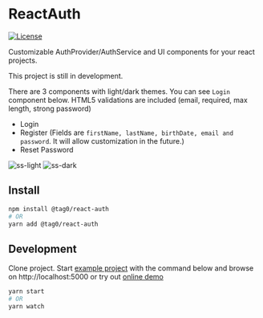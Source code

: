 # ReactAuth

[![License][license-src]][license-href]

Customizable AuthProvider/AuthService and UI components for your react projects.

This project is still in development.

There are 3 components with light/dark themes. You can see `Login` component below. HTML5 validations are included (email, required, max length, strong password)
- Login
- Register (Fields are `firstName, lastName, birthDate, email and password`. It will allow customization in the future.)
- Reset Password

![ss-light] ![ss-dark]

## Install

```bash
npm install @tag0/react-auth
# OR
yarn add @tag0/react-auth
```

## Development

Clone project. Start [example project] with the command below and browse on http://localhost:5000 or try out [online demo]

```bash
yarn start
# OR
yarn watch
```

[license-src]: https://img.shields.io/badge/license-MIT-brightgreen.svg
[license-href]: LICENSE.md
[ss-light]: https://imagemarker.s3.eu-central-1.amazonaws.com/auth/light.png
[ss-dark]: https://imagemarker.s3.eu-central-1.amazonaws.com/auth/dark.png
[example project]: src/examples/Example.tsx
[online demo]: https://codesandbox.io/s/hungry-hellman-t43c7
